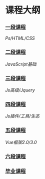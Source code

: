 # 课程大纲

### [一段课程](./guide/一段.md)
*Ps/HTML/CSS*
### [二段课程](./guide/二段.md)
*JavaScript基础*
### [三段课程](./guide/三段.md)
*Js高级/Jquery*
### [四段课程](./guide/四段.md)
*Js插件/工具/生态*
### [五段课程](./guide/五段/目录.md)
*Vue框架2.0/3.0*
### [六段课程](./guide/六段.md)

### [毕业课程](./guide/毕业课程.md)

